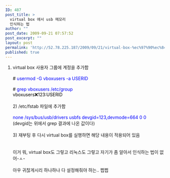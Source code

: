 ```yaml
---
ID: 487
post_title: >
  virtual box 에서 usb 메모리
  인식하는 법
author: ""
post_date: 2009-09-21 07:57:52
post_excerpt: ""
layout: post
permalink: 'http://52.78.225.187/2009/09/21/virtual-box-%ec%97%90%ec%84%9c-usb-%eb%a9%94%eb%aa%a8%eb%a6%ac-%ec%9d%b8%ec%8b%9d%ed%95%98%eb%8a%94-%eb%b2%95/'
published: true
---
```

1) virtual box 사용자 그룹에 계정을 추가함 <BR><BR><FONT color=#0000ff><FONT color=#000000># </FONT>usermod -G vboxusers -a USERID</FONT><BR><BR><FONT color=#0000ff><FONT color=#000000>#</FONT> grep vboxusers /etc/group<BR></FONT><FONT color=#000000>vboxusers:x:123:USERID</FONT><BR><BR>2) /etc/fstab 파일에 추가함<BR><BR><FONT color=#0000ff>none /sys/bus/usb/drivers usbfs devgid=123,devmode=664 0 0<BR></FONT>(devgid는 위에서 grep 결과에 나온 값이다)<BR><BR>3) 재부팅 후 다시 virtual box를 실행하면 해당 내용이 적용되어 있음<BR><BR><BR>이거 뭐, virtual box도 그렇고 리눅스도 그렇고 자기가 좀 알아서 인식하는 법이 없어-ㅅ-<BR><BR>아우 귀찮게시리 하나하나 다 설정해줘야 하는.. 쩝쩝